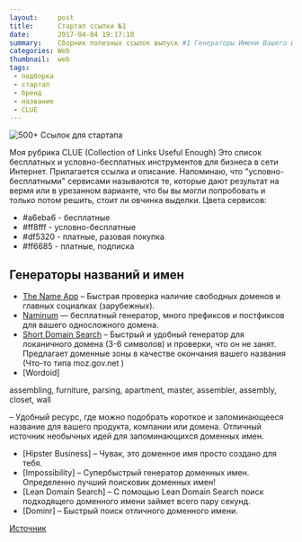 ```yaml
---
layout:     post
title:      Стартап ссылки №1
date:       2017-04-04 19:17:18
summary:    Сборник полезных ссылок выпуск #1 Генераторы Имени Вашего бизнеса
categories: Web
thumbnail:  web
tags:
 - подборка
 - стартап
 - бренд
 - название
 - CLUE
---
```


![500+ Ссылок для стартапа](https://hsto.org/files/1f3/e3a/690/1f3e3a69061841ac9a384c7b56e788e4.jpg)

Моя рубрика CLUE (Collection of Links Useful Enough)
Это список бесплатных и условно-бесплатных инструментов для бизнеса в сети Интернет. Прилагается ссылка и описание. 
Напоминаю, что "условно-бесплатными" сервисами называются те, которые дают результат на вермя или в урезанном варианте, что бы вы могли попробовать и только потом решить, стоит ли овчинка выделки. 
Цвета сервисов: 
* #a6eba6 - бесплатные
* #ff8fff - условно-бесплатные 
* #df5320 - платные, разовая покупка 
* #ff6685 - платные, подписка

## Генераторы названий и имен

- [The Name App](http://thenameapp.com/) – Быстрая проверка наличие свободных доменов и главных социалках (зарубежных).
- [Naminum](http://naminum.com) — бесплатный генератор, много префиксов и постфиксов для вашего односложного домена.
- [Short Domain Search](http://shortdomainsearch.com/) – Быстрый и удобный генератор для локаничного домена (3-6 символов) и проверки, что он не занят. Предлагает доменные зоны в качестве окончания вашего названия (Что-то типа moz.gov.net )
- [Wordoid] 

assembling, furniture, parsing, apartment, master, assembler, assembly, closet, wall

 – Удобный ресурс, где можно подобрать короткое и запоминающееся название для вашего продукта, компании или домена. Отличный источник необычных идей для запоминающихся доменных имен.
- [Hipster Business] – Чувак, это доменное имя просто создано для тебя.  
- [Impossibility] – Супербыстрый генератор доменных имен. Определенно лучший поисковик доменных имен!
- [Lean Domain Search] – С помощью Lean Domain Search поиск подходящего доменного имени займет всего пару секунд.   
- [Dominr] – Быстрый поиск отличного доменного имени.




[Источник][1]


[1]: https://habrahabr.ru/post/323600/
